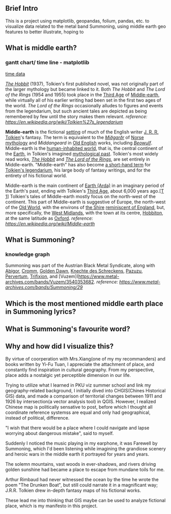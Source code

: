 ## Brief Intro

This is a project using matplotlib, geopandas, folium, pandas, etc. to visualize data related to the metal band Summoning, using middle earth geo features to better illustrate, hoping to 

## What is middle earth?
### gantt chart/ time line - matplotlib

[time data](https://lotr.fandom.com/wiki/Timeline_of_Arda#Years_of_the_Trees)

_[The Hobbit](https://en.wikipedia.org/wiki/The_Hobbit "The Hobbit")_ (1937), Tolkien's first published novel, was not originally part of the larger mythology but became linked to it. Both _The Hobbit_ and _The Lord of the Rings_ (1954 and 1955) took place in the [Third Age](https://en.wikipedia.org/wiki/Third_Age "Third Age") of [Middle-earth](https://en.wikipedia.org/wiki/Middle-earth "Middle-earth"), while virtually all of his earlier writing had been set in the first two ages of the world. _The Lord of the Rings_ occasionally alludes to figures and events from the legendarium, but such ancient tales are depicted as being remembered by few until the story makes them relevant.
*reference: https://en.wikipedia.org/wiki/Tolkien%27s_legendarium*

**Middle-earth** is the fictional [setting](https://en.wikipedia.org/wiki/Setting_(narrative) "Setting (narrative)") of much of the English writer [J. R. R. Tolkien](https://en.wikipedia.org/wiki/J._R._R._Tolkien "J. R. R. Tolkien")'s fantasy. The term is equivalent to the _[Miðgarðr](https://en.wikipedia.org/wiki/Midgard "Midgard")_ of [Norse mythology](https://en.wikipedia.org/wiki/Norse_mythology "Norse mythology") and _Middangeard_ in [Old English](https://en.wikipedia.org/wiki/Old_English "Old English") works, including _[Beowulf](https://en.wikipedia.org/wiki/Beowulf "Beowulf")_. Middle-earth is the [human-inhabited world](https://en.wikipedia.org/wiki/Oikumene "Oikumene"), that is, the central continent of the [Earth](https://en.wikipedia.org/wiki/Earth "Earth"), in Tolkien's imagined [mythological past](https://en.wikipedia.org/wiki/Mythopoeia "Mythopoeia"). Tolkien's most widely read works, _[The Hobbit](https://en.wikipedia.org/wiki/The_Hobbit "The Hobbit")_ and _[The Lord of the Rings](https://en.wikipedia.org/wiki/The_Lord_of_the_Rings "The Lord of the Rings")_, are set entirely in Middle-earth. "Middle-earth" has also become [a short-hand term](https://en.wikipedia.org/wiki/Metonym "Metonym") for [Tolkien's legendarium](https://en.wikipedia.org/wiki/Tolkien%27s_legendarium "Tolkien's legendarium"), his large body of fantasy writings, and for the entirety of his fictional world.

Middle-earth is the main continent of [Earth (Arda)](https://en.wikipedia.org/wiki/Arda_(Middle-earth) "Arda (Middle-earth)") in an imaginary period of the Earth's past, ending with Tolkien's [Third Age](https://en.wikipedia.org/wiki/Third_Age "Third Age"), about 6,000 years ago.[[T 1]](https://en.wikipedia.org/wiki/Middle-earth#cite_note-letter211-1) Tolkien's tales of Middle-earth mostly focus on the north-west of the continent. This part of Middle-earth is suggestive of Europe, the north-west of the [Old World](https://en.wikipedia.org/wiki/Old_World "Old World"), with the environs of [the Shire](https://en.wikipedia.org/wiki/Shire_(Middle-earth) "Shire (Middle-earth)") [reminiscent of England](https://en.wikipedia.org/wiki/England_in_Middle-earth "England in Middle-earth"), but, more specifically, the [West Midlands](https://en.wikipedia.org/wiki/West_Midlands_(region) "West Midlands (region)"), with the town at its centre, [Hobbiton](https://en.wikipedia.org/wiki/Hobbiton "Hobbiton"), at the same latitude as [Oxford](https://en.wikipedia.org/wiki/Oxford "Oxford").
*reference: https://en.wikipedia.org/wiki/Middle-earth*

## What is Summoning?
### knowledge graph
Summoning was part of the Austrian Black Metal Syndicate, along with [Abigor](https://www.metal-archives.com/bands/Abigor/1066), [Cromm](https://www.metal-archives.com/bands/Cromm/3540369313), [Golden Dawn](https://www.metal-archives.com/bands/Golden_Dawn/1425), [Knechte des Schreckens](https://www.metal-archives.com/bands/Knechte_des_Schreckens/3540353683), [Pazuzu](https://www.metal-archives.com/bands/Pazuzu/1074), [Pervertum](https://www.metal-archives.com/bands/Pervertum/5903), [Trifixion](https://www.metal-archives.com/bands/Trifixion/1087), and [Vuzem](https://www.metal-archives.com/bands/Vuzem/3540353682.
*reference: https://www.metal-archives.com/bands/Summoning/29*

## Which is the most mentioned middle earth place in Summoning lyrics?

## What is Summoning's favourite word?

## Why and how did I visualize this?

By virtue of coorperation with Mrs.Xiang(one of my my recommanders) and books written by Yi-Fu Tuan, I appreciate the attachment of place, and constantly find inspiration in cultural geography. From my perspective, place adds a nostalgic yet perceptible dimension in our life.

Trying to utilize what I learned in PKU viz summer school and link my geography-related background, I initially dived into CHGIS(Chines Historical GIS) data, and made a comparison of territorial changes between 1911 and 1926 by intersection(a vector analysis tool) in QGIS. However, I realized Chinese map is politically sensative to post, before which I thought all coordinate reference systemss are equal and only had geographical, instead of political, difference.

"I wish that there would be a place where I could navigate and lapse worrying about dangerous mistake", said to myself.

Suddenly I noticed the music playing in my earphone, it was Farewell by Summoning, which I'd been listening while imagining the grandiose scenery and heroic wars in the middle earth it portrayed for years and years.

The solemn mountains, vast woods in ever-shadows, and rivers driving golden sunshine had became a place to escape from mundane toils for me.

Arthur Rimbaud had never witnessed the ocean by the time he wrote the poem "The Drunken Boat", but still could narrate it in a magnificant way; J.R.R. Tolkien drew in-depth fantasy maps of his fictional works. 

These lead me into thinking that GIS maybe can be used to analyze fictional place, which is my manifesto in this project.







